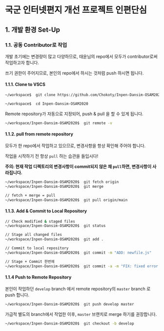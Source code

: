 # 국군 인터넷편지 개선 프로젝트 인편단심
## 1. 개발 환경 Set-Up
### 1.1. 공동 Contributor로 작업
개발 초기에는 변경량이 많고 다양하므로, 태윤님의 repo에서 모두가 contributor로써 작업하고자 합니다. 

쓰기 권한이 주어지므로, 본인의 repo에서 하시는 것처럼 push 하시면 됩니다.

#### 1.1.1. Clone to VSCS

```bash
~/workspace$  git clone https://github.com/Chokoty/Inpen-Dansim-OSAM2020.git

~/workspace$  cd Inpen-Dansim-OSAM2020
```

Remote repository가 자동으로 지정되어, push & pull 을 할 수 있게 됩니다.
```bash
~/workspace/Inpen-Dansim-OSAM2020$  git remote -v
```
#### 1.1.2. pull from remote repository
모두가 한 repo에서 작업하고 있으므로, 변경사항을 항상 확인해 주어야 합니다.

작업을 시작하기 전 항상 `pull` 하는 습관을 들입시다!

**주의: 현재 작업 디렉토리의 변경사항이 commit되지 않은 채 `pull`하면, 변경사항이 사라집니다.**

```bash
~/workspace/Inpen-Dansim-OSAM2020$  git fetch origin
~/workspace/Inpen-Dansim-OSAM2020$  git merge

// fetch + merge = pull
~/workspace/Inpen-Dansim-OSAM2020$  git pull origin/main
```

#### 1.1.3. Add & Commit to Local Repository

```bash
// Check modified & staged files 
~/workspace/Inpen-Dansim-OSAM2020$  git status

// Stage all changed files 
~/workspace/Inpen-Dansim-OSAM2020$  git add .

// Commit to local repository 
~/workspace/Inpen-Dansim-OSAM2020$  git commit -m "ADD: newfile.js"

// Stage + Commit 한번에
~/workspace/Inpen-Dansim-OSAM2020$  git commit -a -m "FIX: fixed error: page not opening"
```

#### 1.1.4 Push to Remote Repository
본인이 작업하던 `develop` branch 에서 remote repository의 `master` branch 로 push 합니다.
```bash
~/workspace/Inpen-Dansim-OSAM2020$  git push develop master
```


가급적 별도의 branch에서 작업한 이후, `master` 브랜치로 merge 하기를 권장합니다.
```bash
~/workspace/Inpen-Dansim-OSAM2020$  git checkout -b develop
```
